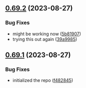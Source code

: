 ## [0.69.2](https://github.com/cerico/macfair/compare/v0.69.1...v0.69.2) (2023-08-27)


### Bug Fixes

* might be working now ([5b81907](https://github.com/cerico/macfair/commit/5b819072cbfdc0fd98e2e6f8dc3a38372f93d2a2))
* trying this out again ([39a9985](https://github.com/cerico/macfair/commit/39a99859d802d9e92bc1d4005c70ba1337ddd688))



## [0.69.1](https://github.com/cerico/macfair/compare/f4828453b75267533e4025e29cde3917c2d5663c...v0.69.1) (2023-08-27)


### Bug Fixes

* initialized the repo ([f482845](https://github.com/cerico/macfair/commit/f4828453b75267533e4025e29cde3917c2d5663c))



